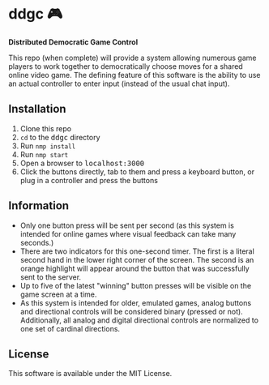 # ddgc 🎮

**Distributed Democratic Game Control**

This repo (when complete) will provide a system allowing numerous game
players to work together to democratically choose moves for a shared
online video game. The defining feature of this software is the ability
to use an actual controller to enter input (instead of the usual chat
input).

## Installation

1. Clone this repo
2. `cd` to the <samp>ddgc</samp> directory
3. Run `nmp install`
4. Run `nmp start`
5. Open a browser to <samp>localhost:3000</samp>
6. Click the buttons directly, tab to them and press a keyboard button,
   or plug in a controller and press the buttons

## Information

* Only one button press will be sent per second (as this system is
  intended for online games where visual feedback can take many seconds.)
* There are two indicators for this one-second timer. The first is a
  literal second hand in the lower right corner of the screen. The second
  is an orange highlight will appear around the button that was successfully
  sent to the server.
* Up to five of the latest "winning" button presses will be visible on the
  game screen at a time.
* As this system is intended for older, emulated games, analog buttons
  and directional controls will be considered binary (pressed or not).
  Additionally, all analog and digital directional controls are normalized
  to one set of cardinal directions.

## License

This software is available under the MIT License.